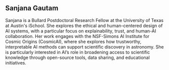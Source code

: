 
## Sanjana Gautam

Sanjana is a Bullard Postdoctoral Research Fellow at the University of Texas at Austin's iSchool. She explores the ethical and human-centered design of AI systems, with a particular focus on explainability, trust, and human-AI collaboration. Her work engages with the NSF-Simons AI Institute for Cosmic Origins (CosmicAI), where she explores how trustworthy, interpretable AI methods can support scientific discovery in astronomy. She is particularly interested in AI’s role in broadening access to scientific knowledge through open-source tools, data sharing, and educational initiatives.